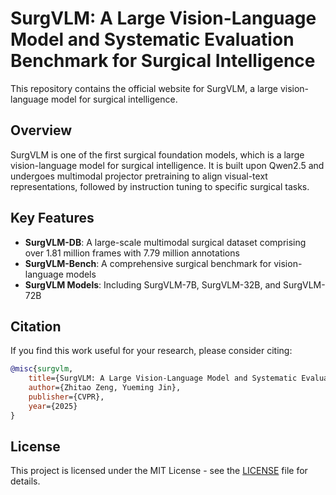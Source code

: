# SurgVLM: A Large Vision-Language Model and Systematic Evaluation Benchmark for Surgical Intelligence

This repository contains the official website for SurgVLM, a large vision-language model for surgical intelligence.

## Overview

SurgVLM is one of the first surgical foundation models, which is a large vision-language model for surgical intelligence. It is built upon Qwen2.5 and undergoes multimodal projector pretraining to align visual-text representations, followed by instruction tuning to specific surgical tasks.

## Key Features

- **SurgVLM-DB**: A large-scale multimodal surgical dataset comprising over 1.81 million frames with 7.79 million annotations
- **SurgVLM-Bench**: A comprehensive surgical benchmark for vision-language models
- **SurgVLM Models**: Including SurgVLM-7B, SurgVLM-32B, and SurgVLM-72B

## Citation

If you find this work useful for your research, please consider citing:

```bibtex
@misc{surgvlm,
    title={SurgVLM: A Large Vision-Language Model and Systematic Evaluation Benchmark for Surgical Intelligence},
    author={Zhitao Zeng, Yueming Jin},
    publisher={CVPR},
    year={2025}
}
```

## License

This project is licensed under the MIT License - see the [LICENSE](LICENSE) file for details.
